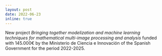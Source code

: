 ```yaml
---
layout: post
date: 2022-06-23
inline: true
---
```

New project <i>Bringing together modelization and machine learning techniques for mathematical multi-image processing and analysis</i> funded with 145.000€ by the Ministerio de Ciencia e Innovación of the Spanish Government for the period 2022-2025.
